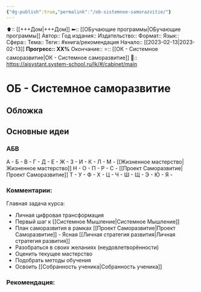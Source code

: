 ```yaml
---
{"dg-publish":true,"permalink":"/ob-sistemnoe-samorazvitie/"}
---
```



⬆:: [[+++Дом\|+++Дом]]
⬅:: [[ОБучающие программы\|ОБучающие программы]]
Автор:: 
Год издания:: 
Издательство:: 
Формат:: 
Язык:: 
Сфера:: 
Тема:: 
Теги:: #книга/рекомендация
Начало:: [[2023-02-13\|2023-02-13]]
**Прогресс:: ХХ%**
Окончание:: 
⭐:: [[ОК - Системное саморазвитие\|ОК - Системное саморазвитие]]
🔗:: https://aisystant.system-school.ru/lk/#/cabinet/main

# ОБ - Системное саморазвитие

## Обложка

## Основные идеи
### АБВ

А - 
Б - 
В - 
Г - 
Д - 
Е - 
Ж - 
З - 
И - 
К - 
Л - 
М - [[Жизненное мастерство\|Жизненное мастерство]]
Н - 
О - 
П - 
Р - 
С - [[Проект Саморазвитие\|Проект Саморазвитие]]
Т - 
У - 
Ф - 
Х - 
Ц - 
Ч - 
Ш - 
Щ - 
Э - 
Ю - 
Я - 

### Комментарии: 
Главная задача курса:
- Личная цифровая трансформация
- Первый шаг к [[Системное Мышление\|Системное Мышление]]
- План саморазвития в рамках [[Проект Саморазвитие\|Проект Саморазвитие]] - Ясная [[Личная стратегия развития\|Личная стратегия развития]]
- Разобраться в своих желаниях (неудовлетворённости)
- Оценить текущее мастерство
- Подобрать методы обучения
- Освоить [[Собранность ученика\|Собранность ученика]]

### Рекомендация:



